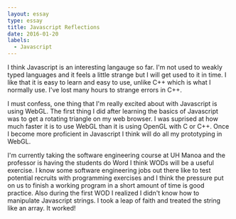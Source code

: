 ```yaml
---
layout: essay
type: essay
title: Javascript Reflections
date: 2016-01-20
labels:
  - Javascript
---
```

I think Javascript is an interesting langauge so far. I'm not used to weakly typed languages and it feels a little strange but I
will get used to it in time. I like that it is easy to learn and easy to use, unlike C++ which is what I normally use. I've lost
many hours to strange errors in C++.
	
I must confess, one thing that I'm really excited about with Javascript is using WebGL. The first thing I did after learning the
basics of Javascript was to get a rotating triangle on my web browser. I was suprised at how much faster it is to use WebGL than
it is using OpenGL with C or C++. Once I become more proficient in Javascript I think will do all my prototyping in WebGL.

I'm currently taking the software engineering course at UH Manoa and the professor is having the students do Word
I think WODs will be a useful exercise. I know some software engineering jobs out there like to test potential recruits with
programming exercises and I think the pressure put on us to finish a working program in a short amount of time is good practice.
Also during the first WOD I realized I didn't know how to manipulate Javascript strings. I took a leap of faith and treated the
string like an array. It worked!
